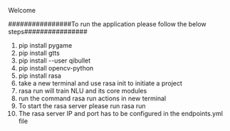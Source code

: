 Welcome

################To run the application please follow the below steps################
1. pip install pygame
2. pip install gtts
3. pip install --user qibullet
4. pip install opencv-python
5. pip install rasa
6. take a new terminal and use rasa init to initiate a project
7. rasa run will train NLU and its core modules
8. run the command rasa run actions in new terminal
9. To start the rasa server please run rasa run
10. The rasa server IP and port has to be configured in the endpoints.yml file

